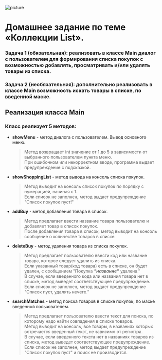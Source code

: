 ![picture](https://encrypted-tbn0.gstatic.com/images?q=tbn:ANd9GcSB0jNEkSIkGJOEHz4vcygp7b1AqvSAZ8egJA&usqp=CAU)

# Домашнее задание по теме  «Коллекции List».
### Задача 1 (обязательная): реализовать в классе **Main** диалог с пользователем для формирования списка покупок с возможностью добавлять, просматривать и/или удалять товары из списка.

### Задача 2 (необязательная): дополнительно реализовать в классе **Main** возможность искать товары в списке, по введенной маске.


## Реализация класса **Main**

### Класс реализует 5 методов:
* **showMenu** - метод диалога с пользователем. Вывод основного меню.

    > Метод возвращает int значение от 1 до 5 в зависимости от выбранного пользователем пункта меню.                  
    > При ошибочном или некорректном вводе, программа выдает предупреждение с подсказкой.
* **showShoppingList** - метод вывода на консоль списка покупок.

    > Метод выводит на консоль список покупок по порядку с нумерацией, начиная с 1.                            
    > Если список не заполнен, метод выдает предупреждение "Список покупок пуст!"
   
* **addBuy** - метод добавления товара в список.
    > Метод предлагает ввести название товара пользователю и добавляет товар в список покупок.                                             
    > После добавления товара в список, метод выводит на консоль сообщение о количестве товаров в списке. 
* **deleteBuy** - метод удаления товара из списка покупок.
    > Метод предлагает пользователю ввести код или название товара, которое следует удалить из списка.                           
    > Если указанный товар(код товара) есть в списке, он будет удален, с сообщением "Покупка ***"название"*** удалена."    
    > В случае, если введенного кода или названия товара нет в списке, метод выведет соответствующее предупреждение.   
    > Если список не заполнен, метод выдает предупреждение "Список пуст, удалять нечего."
* **searchMatches** - метод поиска товаров в списке покупок, по маске введенной пользователем.
    > Метод предлагает пользователю ввести текст для поиска, по которому надо найти совпадения в списке товаров.                           
    > Метод выводит на консоль, все товары, в названиях которых встречается введенный текст, не зависимо от регистра.     
    > В случае, если введенного текста нет в названиях товаров из списка, метод выведет соответствующее предупреждение.   
    > Если список не заполнен, метод выдает предупреждение "Список покупок пуст" и поиск не производится.    
